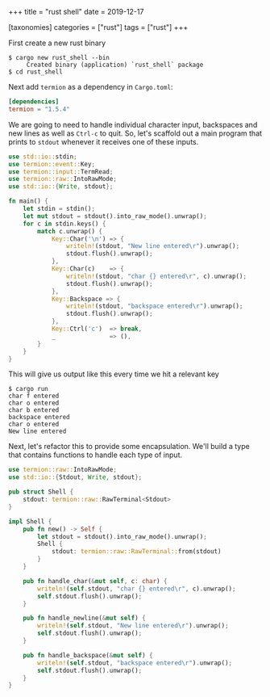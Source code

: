 +++
title = "rust shell"
date = 2019-12-17

[taxonomies] 
categories = ["rust"] 
tags = ["rust"]
+++

First create a new rust binary

```
$ cargo new rust_shell --bin
     Created binary (application) `rust_shell` package
$ cd rust_shell
```

Next add `termion` as a dependency in `Cargo.toml`:

```toml
[dependencies]
termion = "1.5.4"
```

We are going to need to handle individual character input, backspaces and new lines as well as `Ctrl-c` to quit.  So, let's scaffold out a main program that prints to `stdout` whenever it receives one of these inputs.

```rust
use std::io::stdin;
use termion::event::Key;
use termion::input::TermRead;
use termion::raw::IntoRawMode;
use std::io::{Write, stdout};

fn main() {
    let stdin = stdin();
    let mut stdout = stdout().into_raw_mode().unwrap();
    for c in stdin.keys() {
        match c.unwrap() {
            Key::Char('\n') => {
                writeln!(stdout, "New line entered\r").unwrap();
                stdout.flush().unwrap();
            },
            Key::Char(c)    => {
                writeln!(stdout, "char {} entered\r", c).unwrap();
                stdout.flush().unwrap();
            },
            Key::Backspace => {
                writeln!(stdout, "backspace entered\r").unwrap();
                stdout.flush().unwrap();
            },
            Key::Ctrl('c')  => break,
            _               => (),
        }
    }
}
```

This will give us output like this every time we hit a relevant key

```
$ cargo run
char f entered
char o entered
char b entered
backspace entered
char o entered
New line entered
```

Next, let's refactor this to provide some encapsulation.  We'll build a type that contains functions to handle each type of input.

```rust
use termion::raw::IntoRawMode;
use std::io::{Stdout, Write, stdout};

pub struct Shell {
    stdout: termion::raw::RawTerminal<Stdout>
}

impl Shell {
    pub fn new() -> Self {
        let stdout = stdout().into_raw_mode().unwrap();
        Shell {
            stdout: termion::raw::RawTerminal::from(stdout)
        }
    }

    pub fn handle_char(&mut self, c: char) {
        writeln!(self.stdout, "char {} entered\r", c).unwrap();
        self.stdout.flush().unwrap();
    }

    pub fn handle_newline(&mut self) {
        writeln!(self.stdout, "New line entered\r").unwrap();
        self.stdout.flush().unwrap();
    }

    pub fn handle_backspace(&mut self) {
        writeln!(self.stdout, "backspace entered\r").unwrap();
        self.stdout.flush().unwrap();
    }
}
```